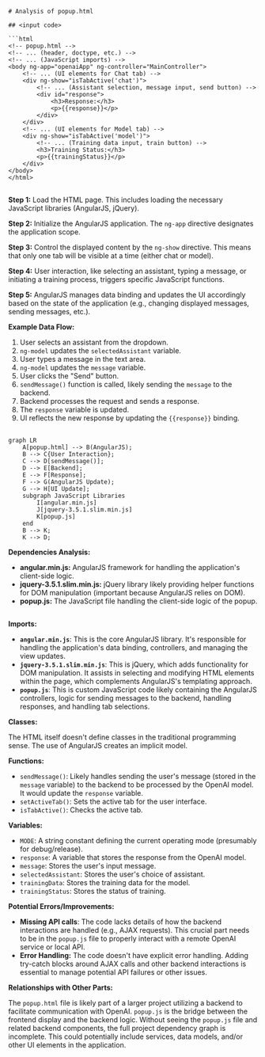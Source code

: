```MD
# Analysis of popup.html

## <input code>

```html
<!-- popup.html -->
<!-- ... (header, doctype, etc.) -->
<!-- ... (JavaScript imports) -->
<body ng-app="openaiApp" ng-controller="MainController">
    <!-- ... (UI elements for Chat tab) -->
    <div ng-show="isTabActive('chat')">
        <!-- ... (Assistant selection, message input, send button) -->
        <div id="response">
            <h3>Response:</h3>
            <p>{{response}}</p>
        </div>
    </div>
    <!-- ... (UI elements for Model tab) -->
    <div ng-show="isTabActive('model')">
        <!-- ... (Training data input, train button) -->
        <h3>Training Status:</h3>
        <p>{{trainingStatus}}</p>
    </div>
</body>
</html>
```

## <algorithm>

**Step 1:** Load the HTML page.  This includes loading the necessary JavaScript libraries (AngularJS, jQuery).

**Step 2:** Initialize the AngularJS application.  The `ng-app` directive designates the application scope.

**Step 3:** Control the displayed content by the `ng-show` directive. This means that only one tab will be visible at a time (either chat or model).

**Step 4:** User interaction, like selecting an assistant, typing a message, or initiating a training process, triggers specific JavaScript functions.


**Step 5:** AngularJS manages data binding and updates the UI accordingly based on the state of the application (e.g., changing displayed messages, sending messages, etc.).

**Example Data Flow:**

1. User selects an assistant from the dropdown.
2. `ng-model` updates the `selectedAssistant` variable.
3. User types a message in the text area.
4. `ng-model` updates the `message` variable.
5. User clicks the "Send" button.
6. `sendMessage()` function is called, likely sending the `message` to the backend.
7. Backend processes the request and sends a response.
8. The `response` variable is updated.
9. UI reflects the new response by updating the `{{response}}` binding.



## <mermaid>

```mermaid
graph LR
    A[popup.html] --> B(AngularJS);
    B --> C{User Interaction};
    C --> D[sendMessage()];
    D --> E[Backend];
    E --> F[Response];
    F --> G(AngularJS Update);
    G --> H[UI Update];
    subgraph JavaScript Libraries
        I[angular.min.js]
        J[jquery-3.5.1.slim.min.js]
        K[popup.js]
    end
    B --> K;
    K --> D;
```


**Dependencies Analysis:**

- **angular.min.js:** AngularJS framework for handling the application's client-side logic.
- **jquery-3.5.1.slim.min.js:** jQuery library likely providing helper functions for DOM manipulation (important because AngularJS relies on DOM).
- **popup.js:**  The JavaScript file handling the client-side logic of the popup.


## <explanation>

**Imports:**

- **`angular.min.js`**: This is the core AngularJS library.  It's responsible for handling the application's data binding, controllers, and managing the view updates.
- **`jquery-3.5.1.slim.min.js`**: This is jQuery, which adds functionality for DOM manipulation.  It assists in selecting and modifying HTML elements within the page, which complements AngularJS's templating approach.
- **`popup.js`**: This is custom JavaScript code likely containing the AngularJS controllers, logic for sending messages to the backend, handling responses, and handling tab selections.

**Classes:**

The HTML itself doesn't define classes in the traditional programming sense.  The use of AngularJS creates an implicit model.


**Functions:**

- `sendMessage()`: Likely handles sending the user's message (stored in the `message` variable) to the backend to be processed by the OpenAI model.  It would update the `response` variable.
- `setActiveTab()`:  Sets the active tab for the user interface.
- `isTabActive()`: Checks the active tab.


**Variables:**

- `MODE`:  A string constant defining the current operating mode (presumably for debug/release).
- `response`: A variable that stores the response from the OpenAI model.
- `message`: Stores the user's input message.
- `selectedAssistant`:  Stores the user's choice of assistant.
- `trainingData`: Stores the training data for the model.
- `trainingStatus`: Stores the status of training.


**Potential Errors/Improvements:**

- **Missing API calls**: The code lacks details of how the backend interactions are handled (e.g., AJAX requests). This crucial part needs to be in the `popup.js` file to properly interact with a remote OpenAI service or local API.
- **Error Handling:** The code doesn't have explicit error handling.  Adding try-catch blocks around AJAX calls and other backend interactions is essential to manage potential API failures or other issues.

**Relationships with Other Parts:**

The `popup.html` file is likely part of a larger project utilizing a backend to facilitate communication with OpenAI.  `popup.js` is the bridge between the frontend display and the backend logic.  Without seeing the `popup.js` file and related backend components, the full project dependency graph is incomplete. This could potentially include services, data models, and/or other UI elements in the application.


```
